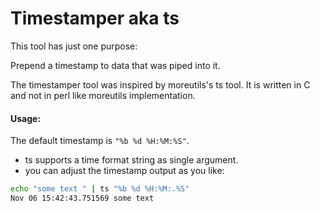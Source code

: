 # Timestamper aka ts
This tool has just one purpose:

Prepend a timestamp to data that was piped into it.

The timestamper tool was inspired by moreutils's ts tool.
It is written in C and not in perl like moreutils implementation.

#### Usage:

The default timestamp is `"%b %d %H:%M:%S"`.

- ts supports a time format string as single argument.
- you can adjust the timestamp output as you like:
```bash
echo "some text " | ts "%b %d %H:%M:.%S"
Nov 06 15:42:43.751569 some text
```
